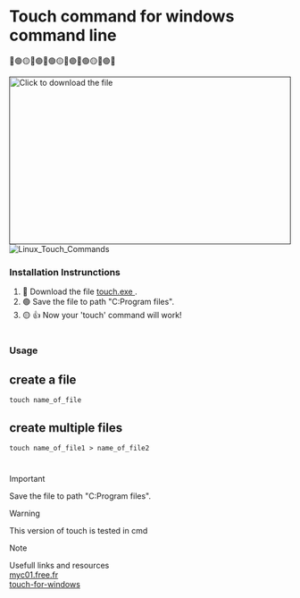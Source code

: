 # Touch command for windows command line
🔴🟢🟡🔵🟣🔴🟢🟡🔵🟣🔴🟢🟡🔵🟣🔴

<!--[touch image](touch.svg)-->

<div style="width: 100%; height: auto;">
  <a href=""><img src="touch.svg" style="width: 100%; height: 300px;" alt="Click to download the file"></a>
</div>


<picture>
 <source media="(prefers-color-scheme: dark)" srcset="https://leonalkalai.github.io/touch_for_windows/Linux_Touch_Commands.png">
 <source media="(prefers-color-scheme: light)" srcset="https://leonalkalai.github.io/touch_for_windows/Linux_Touch_Commands.png">
 <img alt="Linux_Touch_Commands" src="https://leonalkalai.github.io/touch_for_windows/Linux_Touch_Commands.png">
</picture>

### Installation Instrunctions
1. 🔴 Download the file <a href="https://github.com/leonalkalai/touch_for_windows/raw/main/touch.exe" > touch.exe <a/>.
2. 🟢 Save the file to path "C:Program files".
3. 🟡 :+1: Now your 'touch' command will work!
#
#
#
#
### Usage
## create a file
``` touch name_of_file ```
## create multiple files
``` touch name_of_file1 > name_of_file2 ``` 
#
#
#
#

> [!IMPORTANT]  
> Save the file to path "C:Program files".

> [!WARNING]  
> This version of touch is tested in cmd

> [!NOTE]
> Usefull links and resources <br/>
> <a href="http://myc01.free.fr/touch/"  target="_blank">myc01.free.fr</a><br/>
> <a href="https://www.npmjs.com/package/touch-for-windows/" target="_blank">touch-for-windows</a>










